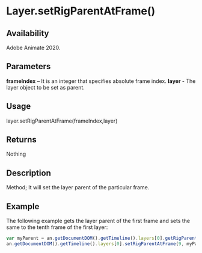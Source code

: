 # Layer.setRigParentAtFrame()

## Availability

Adobe Animate 2020.

## Parameters

**frameIndex** – It is an integer that specifies absolute frame index.
**layer** - The layer object to be set as parent.

## Usage

 layer.setRigParentAtFrame(frameIndex,layer)

## Returns

Nothing

## Description

Method; It will set the layer parent of the particular frame.

## Example

The following example gets the layer parent of the first frame and sets the same to the tenth frame of the first layer:

```javascript
var myParent = an.getDocumentDOM().getTimeline().layers[0].getRigParentAtFrame(0);
an.getDocumentDOM().getTimeline().layers[0].setRigParentAtFrame(9, myParent);
```
